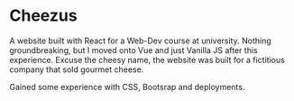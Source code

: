 # Cheezus
A website built with React for a Web-Dev course at university. Nothing groundbreaking, but I moved onto Vue and just Vanilla JS after this experience.
Excuse the cheesy name, the website was built for a fictitious company that sold gourmet cheese.

Gained some experience with CSS, Bootsrap and deployments.

